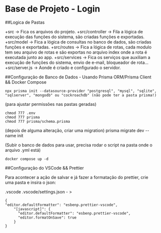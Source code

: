 # Base de Projeto - Login

##Logica de Pastas

+src -> Fica os arquivos do projeto.
+src/controller -> Fila a lógica de execução das funções do sistema, são criadas funções e exportadas.
+src/model -> Fica a lógica de consultas no banco de dados, são criadas funções e exportadas.
+src/routes -> Fica a lógica de rotas, cada modulo tem seu arquivo de rotas e são exportas no arquivo index onde a rota é executada junto ao app.
+src/services -> Fica os serviços que auxiliam a execução de funções do sistema, envio de e-mail, bloqueador de rota...
+src/server.js -> Aonde é criado e configurado o servidor.


##Configuração de Banco de Dados - Usando Prisma ORM/Prisma Client && Docker Compose
```
npx prisma init --datasource-provider "postgresql", "mysql", "sqlite", "sqlserver", "mongodb" ou "cockroachdb" (não pode ter a pasta prisma!)
```

(para ajustar permissões nas pastas geradas)
```
chmod 777 .env
chmod 777 prisma
chmod 777 prisma/schema.prisma
```

(depois de alguma alteração, criar uma migration)
prisma migrate dev --name init

(Subir o banco de dados para usar, precisa rodar o script na pasta onde o arquivo .yml está)
```
docker compose up -d
```

##Configuração do VSCode && Prettier

Para acontecer a ação de salvar e já fazer a formatação do prettier, crie uma pasta e insira o json:

.vscode
.vscode/settings.json - >
``` 
{
"editor.defaultFormatter": "esbenp.prettier-vscode",
    "[javascript]": {
      "editor.defaultFormatter": "esbenp.prettier-vscode",
      "editor.formatOnSave": true
    }
}
```